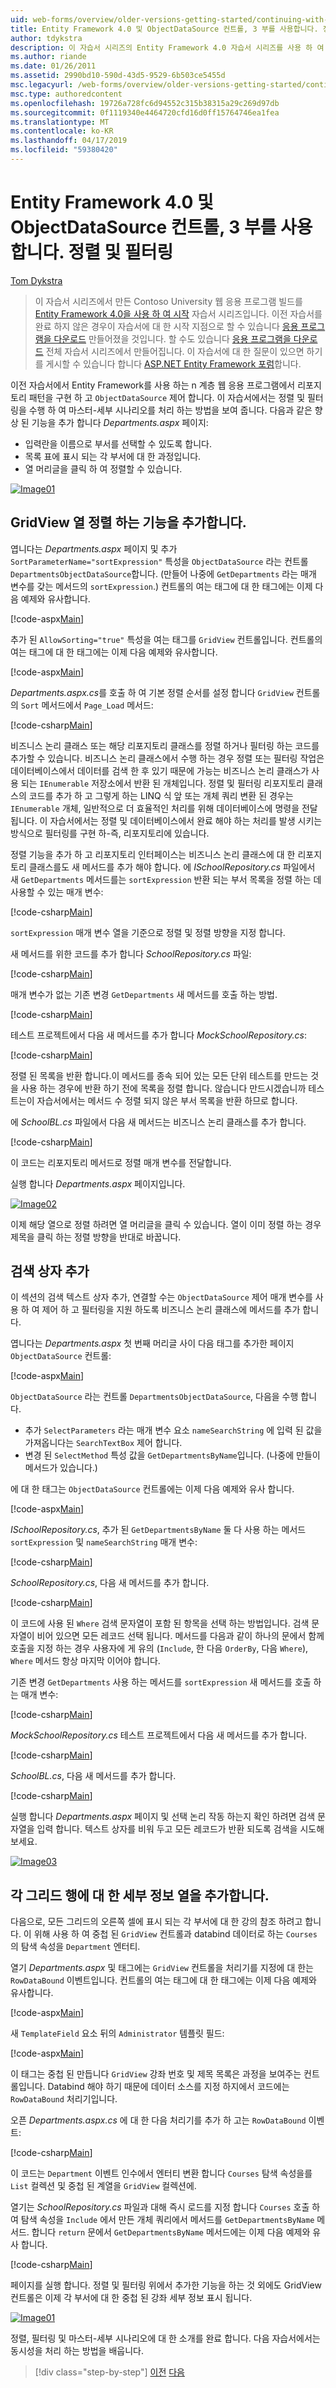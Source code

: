 ```yaml
---
uid: web-forms/overview/older-versions-getting-started/continuing-with-ef/using-the-entity-framework-and-the-objectdatasource-control-part-3-sorting-and-filtering
title: Entity Framework 4.0 및 ObjectDataSource 컨트롤, 3 부를 사용합니다. 정렬 및 필터링 | Microsoft Docs
author: tdykstra
description: 이 자습서 시리즈의 Entity Framework 4.0 자습서 시리즈를 사용 하 여 시작 하 여 만든 Contoso University 웹 응용 프로그램 기반으로 합니다. I...
ms.author: riande
ms.date: 01/26/2011
ms.assetid: 2990bd10-590d-43d5-9529-6b503ce5455d
msc.legacyurl: /web-forms/overview/older-versions-getting-started/continuing-with-ef/using-the-entity-framework-and-the-objectdatasource-control-part-3-sorting-and-filtering
msc.type: authoredcontent
ms.openlocfilehash: 19726a728fc6d94552c315b38315a29c269d97db
ms.sourcegitcommit: 0f1119340e4464720cfd16d0ff15764746ea1fea
ms.translationtype: MT
ms.contentlocale: ko-KR
ms.lasthandoff: 04/17/2019
ms.locfileid: "59380420"
---
```

# <a name="using-the-entity-framework-40-and-the-objectdatasource-control-part-3-sorting-and-filtering"></a>Entity Framework 4.0 및 ObjectDataSource 컨트롤, 3 부를 사용합니다. 정렬 및 필터링

[Tom Dykstra](https://github.com/tdykstra)

> 이 자습서 시리즈에서 만든 Contoso University 웹 응용 프로그램 빌드를 [Entity Framework 4.0을 사용 하 여 시작](https://asp.net/entity-framework/tutorials#Getting%20Started) 자습서 시리즈입니다. 이전 자습서를 완료 하지 않은 경우이 자습서에 대 한 시작 지점으로 할 수 있습니다 [응용 프로그램을 다운로드](https://code.msdn.microsoft.com/ASPNET-Web-Forms-97f8ee9a) 만들어졌을 것입니다. 할 수도 있습니다 [응용 프로그램을 다운로드](https://code.msdn.microsoft.com/ASPNET-Web-Forms-6c7197aa) 전체 자습서 시리즈에서 만들어집니다. 이 자습서에 대 한 질문이 있으면 하기를 게시할 수 있습니다 합니다 [ASP.NET Entity Framework 포럼](https://forums.asp.net/1227.aspx)합니다.


이전 자습서에서 Entity Framework를 사용 하는 n 계층 웹 응용 프로그램에서 리포지토리 패턴을 구현 하 고 `ObjectDataSource` 제어 합니다. 이 자습서에서는 정렬 및 필터링을 수행 하 여 마스터-세부 시나리오를 처리 하는 방법을 보여 줍니다. 다음과 같은 향상 된 기능을 추가 합니다 *Departments.aspx* 페이지:

- 입력란을 이름으로 부서를 선택할 수 있도록 합니다.
- 목록 표에 표시 되는 각 부서에 대 한 과정입니다.
- 열 머리글을 클릭 하 여 정렬할 수 있습니다.

[![Image01](using-the-entity-framework-and-the-objectdatasource-control-part-3-sorting-and-filtering/_static/image2.png)](using-the-entity-framework-and-the-objectdatasource-control-part-3-sorting-and-filtering/_static/image1.png)

## <a name="adding-the-ability-to-sort-gridview-columns"></a>GridView 열 정렬 하는 기능을 추가합니다.

엽니다는 *Departments.aspx* 페이지 및 추가 `SortParameterName="sortExpression"` 특성을 `ObjectDataSource` 라는 컨트롤 `DepartmentsObjectDataSource`합니다. (만들어 나중에 `GetDepartments` 라는 매개 변수를 갖는 메서드의 `sortExpression`.) 컨트롤의 여는 태그에 대 한 태그에는 이제 다음 예제와 유사합니다.

[!code-aspx[Main](using-the-entity-framework-and-the-objectdatasource-control-part-3-sorting-and-filtering/samples/sample1.aspx)]

추가 된 `AllowSorting="true"` 특성을 여는 태그를 `GridView` 컨트롤입니다. 컨트롤의 여는 태그에 대 한 태그에는 이제 다음 예제와 유사합니다.

[!code-aspx[Main](using-the-entity-framework-and-the-objectdatasource-control-part-3-sorting-and-filtering/samples/sample2.aspx)]

*Departments.aspx.cs*를 호출 하 여 기본 정렬 순서를 설정 합니다 `GridView` 컨트롤의 `Sort` 메서드에서 `Page_Load` 메서드:

[!code-csharp[Main](using-the-entity-framework-and-the-objectdatasource-control-part-3-sorting-and-filtering/samples/sample3.cs)]

비즈니스 논리 클래스 또는 해당 리포지토리 클래스를 정렬 하거나 필터링 하는 코드를 추가할 수 있습니다. 비즈니스 논리 클래스에서 수행 하는 경우 정렬 또는 필터링 작업은 데이터베이스에서 데이터를 검색 한 후 있기 때문에 가능는 비즈니스 논리 클래스가 사용 되는 `IEnumerable` 저장소에서 반환 된 개체입니다. 정렬 및 필터링 리포지토리 클래스의 코드를 추가 하 고 그렇게 하는 LINQ 식 앞 또는 개체 쿼리 변환 된 경우는 `IEnumerable` 개체, 일반적으로 더 효율적인 처리를 위해 데이터베이스에 명령을 전달 됩니다. 이 자습서에서는 정렬 및 데이터베이스에서 완료 해야 하는 처리를 발생 시키는 방식으로 필터링를 구현 하-즉, 리포지토리에 있습니다.

정렬 기능을 추가 하 고 리포지토리 인터페이스는 비즈니스 논리 클래스에 대 한 리포지토리 클래스를도 새 메서드를 추가 해야 합니다. 에 *ISchoolRepository.cs* 파일에서 새 `GetDepartments` 메서드를는 `sortExpression` 반환 되는 부서 목록을 정렬 하는 데 사용할 수 있는 매개 변수:

[!code-csharp[Main](using-the-entity-framework-and-the-objectdatasource-control-part-3-sorting-and-filtering/samples/sample4.cs)]

`sortExpression` 매개 변수 열을 기준으로 정렬 및 정렬 방향을 지정 합니다.

새 메서드를 위한 코드를 추가 합니다 *SchoolRepository.cs* 파일:

[!code-csharp[Main](using-the-entity-framework-and-the-objectdatasource-control-part-3-sorting-and-filtering/samples/sample5.cs)]

매개 변수가 없는 기존 변경 `GetDepartments` 새 메서드를 호출 하는 방법.

[!code-csharp[Main](using-the-entity-framework-and-the-objectdatasource-control-part-3-sorting-and-filtering/samples/sample6.cs)]

테스트 프로젝트에서 다음 새 메서드를 추가 합니다 *MockSchoolRepository.cs*:

[!code-csharp[Main](using-the-entity-framework-and-the-objectdatasource-control-part-3-sorting-and-filtering/samples/sample7.cs)]

정렬 된 목록을 반환 합니다.이 메서드를 종속 되어 있는 모든 단위 테스트를 만드는 것을 사용 하는 경우에 반환 하기 전에 목록을 정렬 합니다. 않습니다 만드시겠습니까 테스트는이 자습서에서는 메서드 수 정렬 되지 않은 부서 목록을 반환 하므로 합니다.

에 *SchoolBL.cs* 파일에서 다음 새 메서드는 비즈니스 논리 클래스를 추가 합니다.

[!code-csharp[Main](using-the-entity-framework-and-the-objectdatasource-control-part-3-sorting-and-filtering/samples/sample8.cs)]

이 코드는 리포지토리 메서드로 정렬 매개 변수를 전달합니다.

실행 합니다 *Departments.aspx* 페이지입니다.

[![Image02](using-the-entity-framework-and-the-objectdatasource-control-part-3-sorting-and-filtering/_static/image4.png)](using-the-entity-framework-and-the-objectdatasource-control-part-3-sorting-and-filtering/_static/image3.png)

이제 해당 열으로 정렬 하려면 열 머리글을 클릭 수 있습니다. 열이 이미 정렬 하는 경우 제목을 클릭 하는 정렬 방향을 반대로 바꿉니다.

## <a name="adding-a-search-box"></a>검색 상자 추가

이 섹션의 검색 텍스트 상자 추가, 연결할 수는 `ObjectDataSource` 제어 매개 변수를 사용 하 여 제어 하 고 필터링을 지원 하도록 비즈니스 논리 클래스에 메서드를 추가 합니다.

엽니다는 *Departments.aspx* 첫 번째 머리글 사이 다음 태그를 추가한 페이지 `ObjectDataSource` 컨트롤:

[!code-aspx[Main](using-the-entity-framework-and-the-objectdatasource-control-part-3-sorting-and-filtering/samples/sample9.aspx)]

`ObjectDataSource` 라는 컨트롤 `DepartmentsObjectDataSource`, 다음을 수행 합니다.

- 추가 `SelectParameters` 라는 매개 변수 요소 `nameSearchString` 에 입력 된 값을 가져옵니다는 `SearchTextBox` 제어 합니다.
- 변경 된 `SelectMethod` 특성 값을 `GetDepartmentsByName`입니다. (나중에 만들이 메서드가 있습니다.)

에 대 한 태그는 `ObjectDataSource` 컨트롤에는 이제 다음 예제와 유사 합니다.

[!code-aspx[Main](using-the-entity-framework-and-the-objectdatasource-control-part-3-sorting-and-filtering/samples/sample10.aspx)]

*ISchoolRepository.cs*, 추가 된 `GetDepartmentsByName` 둘 다 사용 하는 메서드 `sortExpression` 및 `nameSearchString` 매개 변수:

[!code-csharp[Main](using-the-entity-framework-and-the-objectdatasource-control-part-3-sorting-and-filtering/samples/sample11.cs)]

*SchoolRepository.cs*, 다음 새 메서드를 추가 합니다.

[!code-csharp[Main](using-the-entity-framework-and-the-objectdatasource-control-part-3-sorting-and-filtering/samples/sample12.cs)]

이 코드에 사용 된 `Where` 검색 문자열이 포함 된 항목을 선택 하는 방법입니다. 검색 문자열이 비어 있으면 모든 레코드 선택 됩니다. 메서드를 다음과 같이 하나의 문에서 함께 호출을 지정 하는 경우 사용자에 게 유의 (`Include`, 한 다음 `OrderBy`, 다음 `Where`), `Where` 메서드 항상 마지막 이어야 합니다.

기존 변경 `GetDepartments` 사용 하는 메서드를 `sortExpression` 새 메서드를 호출 하는 매개 변수:

[!code-csharp[Main](using-the-entity-framework-and-the-objectdatasource-control-part-3-sorting-and-filtering/samples/sample13.cs)]

*MockSchoolRepository.cs* 테스트 프로젝트에서 다음 새 메서드를 추가 합니다.

[!code-csharp[Main](using-the-entity-framework-and-the-objectdatasource-control-part-3-sorting-and-filtering/samples/sample14.cs)]

*SchoolBL.cs*, 다음 새 메서드를 추가 합니다.

[!code-csharp[Main](using-the-entity-framework-and-the-objectdatasource-control-part-3-sorting-and-filtering/samples/sample15.cs)]

실행 합니다 *Departments.aspx* 페이지 및 선택 논리 작동 하는지 확인 하려면 검색 문자열을 입력 합니다. 텍스트 상자를 비워 두고 모든 레코드가 반환 되도록 검색을 시도해 보세요.

[![Image03](using-the-entity-framework-and-the-objectdatasource-control-part-3-sorting-and-filtering/_static/image6.png)](using-the-entity-framework-and-the-objectdatasource-control-part-3-sorting-and-filtering/_static/image5.png)

## <a name="adding-a-details-column-for-each-grid-row"></a>각 그리드 행에 대 한 세부 정보 열을 추가합니다.

다음으로, 모든 그리드의 오른쪽 셀에 표시 되는 각 부서에 대 한 강의 참조 하려고 합니다. 이 위해 사용 하 여 중첩 된 `GridView` 컨트롤과 databind 데이터로 하는 `Courses` 의 탐색 속성을 `Department` 엔터티.

열기 *Departments.aspx* 및 태그에는 `GridView` 컨트롤을 처리기를 지정에 대 한는 `RowDataBound` 이벤트입니다. 컨트롤의 여는 태그에 대 한 태그에는 이제 다음 예제와 유사합니다.

[!code-aspx[Main](using-the-entity-framework-and-the-objectdatasource-control-part-3-sorting-and-filtering/samples/sample16.aspx)]

새 `TemplateField` 요소 뒤의 `Administrator` 템플릿 필드:

[!code-aspx[Main](using-the-entity-framework-and-the-objectdatasource-control-part-3-sorting-and-filtering/samples/sample17.aspx)]

이 태그는 중첩 된 만듭니다 `GridView` 강좌 번호 및 제목 목록은 과정을 보여주는 컨트롤입니다. Databind 해야 하기 때문에 데이터 소스를 지정 하지에서 코드에는 `RowDataBound` 처리기입니다.

오픈 *Departments.aspx.cs* 에 대 한 다음 처리기를 추가 하 고는 `RowDataBound` 이벤트:

[!code-csharp[Main](using-the-entity-framework-and-the-objectdatasource-control-part-3-sorting-and-filtering/samples/sample18.cs)]

이 코드는 `Department` 이벤트 인수에서 엔터티 변환 합니다 `Courses` 탐색 속성을를 `List` 컬렉션 및 중첩 된 계열을 `GridView` 컬렉션에.

열기는 *SchoolRepository.cs* 파일과 대해 즉시 로드를 지정 합니다 `Courses` 호출 하 여 탐색 속성을 `Include` 에서 만든 개체 쿼리에서 메서드를 `GetDepartmentsByName` 메서드. 합니다 `return` 문에서 `GetDepartmentsByName` 메서드에는 이제 다음 예제와 유사 합니다.

[!code-csharp[Main](using-the-entity-framework-and-the-objectdatasource-control-part-3-sorting-and-filtering/samples/sample19.cs)]

페이지를 실행 합니다. 정렬 및 필터링 위에서 추가한 기능을 하는 것 외에도 GridView 컨트롤은 이제 각 부서에 대 한 중첩 된 강좌 세부 정보 표시 됩니다.

[![Image01](using-the-entity-framework-and-the-objectdatasource-control-part-3-sorting-and-filtering/_static/image8.png)](using-the-entity-framework-and-the-objectdatasource-control-part-3-sorting-and-filtering/_static/image7.png)

정렬, 필터링 및 마스터-세부 시나리오에 대 한 소개를 완료 합니다. 다음 자습서에서는 동시성을 처리 하는 방법을 배웁니다.

> [!div class="step-by-step"]
> [이전](using-the-entity-framework-and-the-objectdatasource-control-part-2-adding-a-business-logic-layer-and-unit-tests.md)
> [다음](handling-concurrency-with-the-entity-framework-in-an-asp-net-web-application.md)
